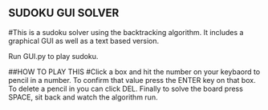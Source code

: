 ## SUDOKU GUI SOLVER
#This is a sudoku solver using the backtracking algorithm. It includes a graphical GUI as well as a text based version.

Run GUI.py to play sudoku.

##HOW TO PLAY THIS
#Click a box and hit the number on your keybaord to pencil in a number. To confirm that value press the ENTER key on that box. To delete a pencil in you can click DEL. Finally to solve the board press SPACE, sit back and watch the algorithm run.

